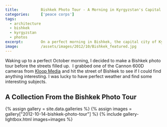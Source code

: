 ```yaml
---
title:			Bishkek Photo Tour - A Morning in Kyrgyzstan's Capital City
categories:		['peace corps']
tags:
  - architecture
  - bishkek
  - kyrgyzstan
  - photos
excerpt:		On a perfect morning in Bishkek, the capital city of Kyrgyzstan in the heart of Central Asia, I grabbed a camera and went on a tour to capture some beauty.
image:			/assets/images/2012/10/Bishkek_featured.jpg
---
```


Waking up to a perfect October morning, I decided to make a Bishkek photo tour before the streets filled up.  I grabbed one of the Cannon 600D cameras from [Kloop Media](https://kloop.kg) and hit the street of Bishkek to see if I could find anything interesting. I was lucky to have perfect weather and find some interesting subjects.

## A Collection From the Bishkek Photo Tour

{% assign gallery = site.data.galleries %}
{% assign images = gallery["2012-10-14-bishkek-photo-tour"] %}
{% include gallery-lightbox.html images=images %}
